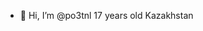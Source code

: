 - 👋 Hi, I’m @po3tnl 17 years old Kazakhstan

<!---
po3tnl/po3tnl is a ✨ special ✨ repository because its `README.md` (this file) appears on your GitHub profile.
You can click the Preview link to take a look at your changes.
--->
